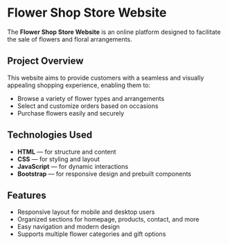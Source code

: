 #  Flower Shop Store Website

The **Flower Shop Store Website** is an online platform designed to facilitate the sale of flowers and floral arrangements.

##  Project Overview

This website aims to provide customers with a seamless and visually appealing shopping experience, enabling them to:

- Browse a variety of flower types and arrangements  
- Select and customize orders based on occasions  
- Purchase flowers easily and securely  

##  Technologies Used

- **HTML** — for structure and content  
- **CSS** — for styling and layout  
- **JavaScript** — for dynamic interactions  
- **Bootstrap** — for responsive design and prebuilt components  

##  Features

- Responsive layout for mobile and desktop users  
- Organized sections for homepage, products, contact, and more  
- Easy navigation and modern design  
- Supports multiple flower categories and gift options  

